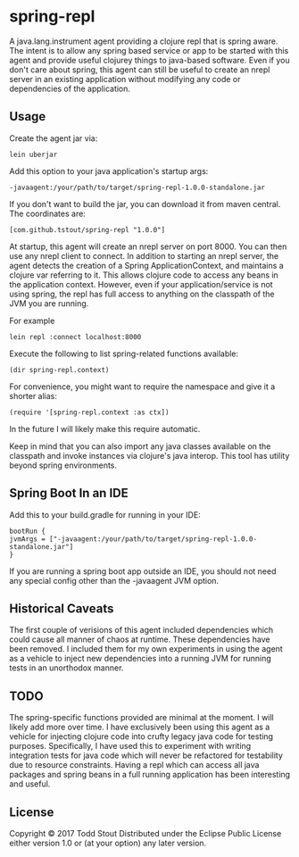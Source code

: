 # spring-repl

A java.lang.instrument agent providing a clojure repl that is spring aware.
The intent is to allow any spring based service or app to be started with this agent
and provide useful clojurey things to java-based software. Even if you don't care about
spring, this agent can still be useful to create an nrepl server in an existing application without
modifying any code or dependencies of the application.

## Usage

Create the agent jar via:

```
lein uberjar
```

Add this option to your java application's startup args:

```
-javaagent:/your/path/to/target/spring-repl-1.0.0-standalone.jar
```

If you don't want to build the jar, you can download it from maven central. The coordinates are:

```
[com.github.tstout/spring-repl "1.0.0"]
```


At startup, this agent will create an nrepl server on port 8000. You can then use any nrepl client to connect.
In addition to starting an nrepl server, the agent detects the creation of a Spring ApplicationContext, and maintains
a clojure var referring to it. This allows clojure code to access any beans in the application context. However, even if your application/service is not using spring, the repl has full access to anything on the classpath of the JVM you are running.

For example

```
lein repl :connect localhost:8000
```

Execute the following to list spring-related functions available:

```
(dir spring-repl.context)
```

For convenience, you might want to require the namespace and give it a shorter alias:

```
(require '[spring-repl.context :as ctx])
```

In the future I will likely make this require automatic.

Keep in mind that you can also import any java classes available on the classpath and invoke instances via clojure's java interop. This tool has utility beyond spring environments.

## Spring Boot In an IDE

Add this to your build.gradle for running in your IDE:

```
bootRun {
jvmArgs = ["-javaagent:/your/path/to/target/spring-repl-1.0.0-standalone.jar"]
}
```

If you are running a spring boot app outside an IDE, you should not need any special config
other than the -javaagent JVM option.

## Historical Caveats

The first couple of verisions of this agent included dependencies which could cause
all manner of chaos at runtime. These dependencies have been removed. I included them
for my own experiments in using the agent as a vehicle to inject new dependencies into a running
JVM for running tests in an unorthodox manner.

## TODO

The spring-specific functions provided are minimal at the moment. I will likely add more over time.
I have exclusively been using this agent as a vehicle for injecting clojure code into crufty legacy
java code for testing purposes. Specifically, I have used this to experiment with writing integration tests for
java code which will never be refactored for testability due to resource constraints. Having a repl
which can access all java packages and spring beans in a full running application has been interesting and
useful.

## License

Copyright © 2017 Todd Stout
Distributed under the Eclipse Public License either version 1.0 or (at
your option) any later version.
